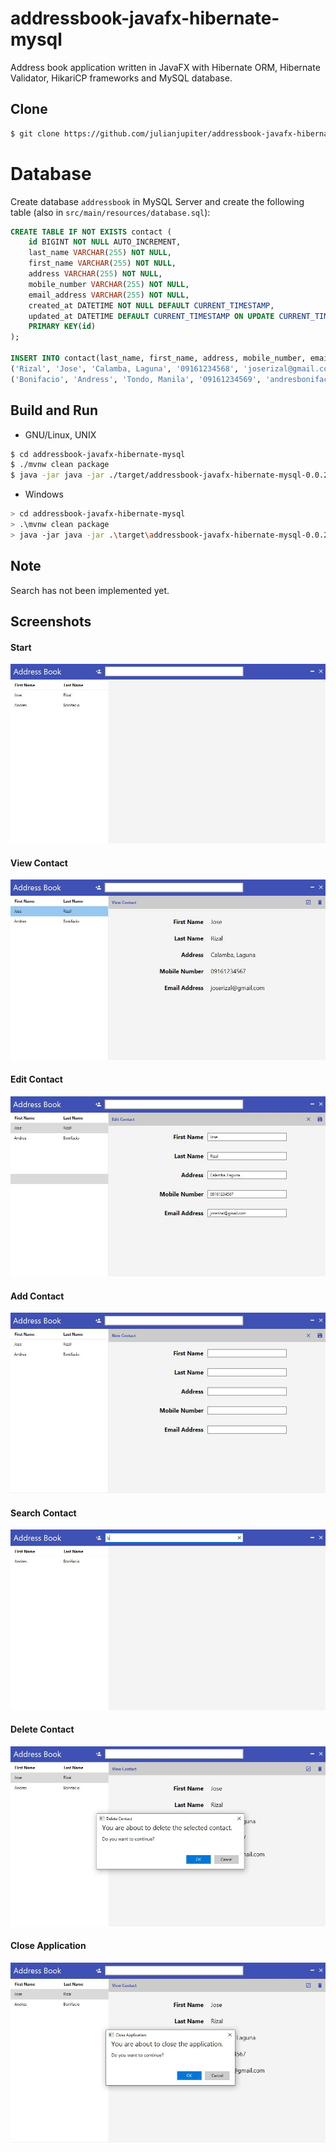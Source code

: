 # addressbook-javafx-hibernate-mysql

Address book application written in JavaFX with Hibernate ORM, Hibernate Validator, HikariCP frameworks and MySQL database.

## Clone

```bash
$ git clone https://github.com/julianjupiter/addressbook-javafx-hibernate-mysql
```

# Database

Create database `addressbook` in MySQL Server and create the following table (also in `src/main/resources/database.sql`):

```sql
CREATE TABLE IF NOT EXISTS contact (
    id BIGINT NOT NULL AUTO_INCREMENT,
    last_name VARCHAR(255) NOT NULL,
    first_name VARCHAR(255) NOT NULL,
    address VARCHAR(255) NOT NULL,
    mobile_number VARCHAR(255) NOT NULL,
    email_address VARCHAR(255) NOT NULL,
    created_at DATETIME NOT NULL DEFAULT CURRENT_TIMESTAMP,
    updated_at DATETIME DEFAULT CURRENT_TIMESTAMP ON UPDATE CURRENT_TIMESTAMP,
    PRIMARY KEY(id)
);

INSERT INTO contact(last_name, first_name, address, mobile_number, email_address) VALUES
('Rizal', 'Jose', 'Calamba, Laguna', '09161234568', 'joserizal@gmail.com'),
('Bonifacio', 'Andress', 'Tondo, Manila', '09161234569', 'andresbonifacio@gmail.com');
```

## Build and Run

- GNU/Linux, UNIX

```bash
$ cd addressbook-javafx-hibernate-mysql
$ ./mvnw clean package
$ java -jar java -jar ./target/addressbook-javafx-hibernate-mysql-0.0.2.jar
```

- Windows

```bash
> cd addressbook-javafx-hibernate-mysql
> .\mvnw clean package
> java -jar java -jar .\target\addressbook-javafx-hibernate-mysql-0.0.2.jar
```

## Note

Search has not been implemented yet.

## Screenshots

#### Start
![alt text](screenshots/01.JPG "Home")

#### View Contact
![alt text](screenshots/02.JPG "Home")

#### Edit Contact
![alt text](screenshots/03.JPG "Home")

#### Add Contact
![alt text](screenshots/04.JPG "Home")

#### Search Contact
![alt text](screenshots/05.JPG "Home")

#### Delete Contact
![alt text](screenshots/06.JPG "Home")

#### Close Application
![alt text](screenshots/07.JPG "Home")